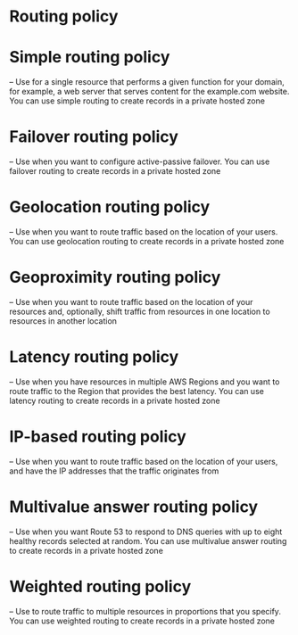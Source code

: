 
# Routing policy

# Simple routing policy 
– Use for a single resource that performs a given function for your domain, for example, a web server that serves content 
  for the example.com website. You can use simple routing to create records in a private hosted zone
# Failover routing policy 
– Use when you want to configure active-passive failover. You can use failover routing to create records in a private 
  hosted zone
# Geolocation routing policy 
– Use when you want to route traffic based on the location of your users. You can use geolocation routing to create 
  records in a private hosted zone
# Geoproximity routing policy 
– Use when you want to route traffic based on the location of your resources and, optionally, shift traffic from resources 
  in one location to resources in another location
# Latency routing policy 
– Use when you have resources in multiple AWS Regions and you want to route traffic to the Region that provides the best 
  latency. You can use latency routing to create records in a private hosted zone
# IP-based routing policy 
– Use when you want to route traffic based on the location of your users, and have the IP addresses that the traffic 
  originates from
# Multivalue answer routing policy 
– Use when you want Route 53 to respond to DNS queries with up to eight healthy records selected at random. You can use 
  multivalue answer routing to create records in a private hosted zone
# Weighted routing policy 
– Use to route traffic to multiple resources in proportions that you specify. You can use weighted routing to create 
  records in a private hosted zone